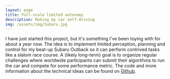 ```yaml
---
layout: page
title: Full-scale limited autonomy
description: Making my car self-driving
img: /assets/img/Subaru.jpg
---
```


I have just started this project, but it's something I've been toying with for about a year now. The idea is to implement limited perception, planning and control for my beat-up Subaru Outback so it can perform contrived tasks like a slalom race course. A (likely long-term) goal is to organize regular challenges where worldwide participants can submit their algorithms to run the car and compete for some performance metric. The code and more information about the technical ideas can be found on [Github](https://github.com/russelldj/FS2-self-driving).


